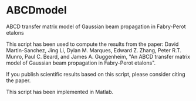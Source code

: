 # ABCDmodel
ABCD transfer matrix model of Gaussian beam propagation in Fabry-Perot etalons

This script has been used to compute the results from the paper: 
David Martin-Sanchez, Jing Li, Dylan M. Marques, Edward Z. Zhang, Peter R.T. Munro, Paul C. Beard, and James A. Guggenheim, "An ABCD transfer matrix model of Gaussian beam propagation in Fabry-Perot etalons".

If you publish scientific results based on this script, please consider citing the paper.

This script has been implemented in Matlab.
